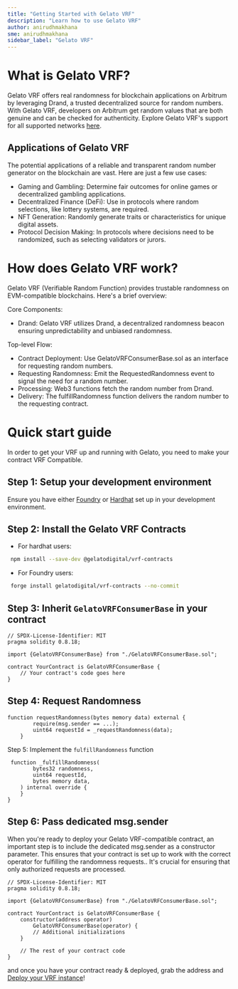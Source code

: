 ```yaml
---
title: "Getting Started with Gelato VRF"
description: "Learn how to use Gelato VRF"
author: anirudhmakhana
sme: anirudhmakhana
sidebar_label: "Gelato VRF"
---
```


# What is Gelato VRF?

Gelato VRF offers real randomness for blockchain applications on Arbitrum by leveraging Drand, a trusted decentralized source for random numbers. With Gelato VRF, developers on Arbitrum get random values that are both genuine and can be checked for authenticity. Explore Gelato VRF's support for all supported networks [here](https://docs.gelato.network/web3-services/vrf/supported-networks).

## Applications of Gelato VRF

The potential applications of a reliable and transparent random number generator on the blockchain are vast. Here are just a few use cases:

- Gaming and Gambling: Determine fair outcomes for online games or decentralized gambling applications.
- Decentralized Finance (DeFi): Use in protocols where random selections, like lottery systems, are required.
- NFT Generation: Randomly generate traits or characteristics for unique digital assets.
- Protocol Decision Making: In protocols where decisions need to be randomized, such as selecting validators or jurors.

# How does Gelato VRF work?

Gelato VRF (Verifiable Random Function) provides trustable randomness on EVM-compatible blockchains. Here's a brief overview:

Core Components:

- Drand: Gelato VRF utilizes Drand, a decentralized randomness beacon ensuring unpredictability and unbiased randomness.

Top-level Flow:

- Contract Deployment: Use GelatoVRFConsumerBase.sol as an interface for requesting random numbers.
- Requesting Randomness: Emit the RequestedRandomness event to signal the need for a random number.
- Processing: Web3 functions fetch the random number from Drand.
- Delivery: The fulfillRandomness function delivers the random number to the requesting contract.

# Quick start guide

In order to get your VRF up and running with Gelato, you need to make your contract VRF Compatible.

## Step 1: Setup your development environment

Ensure you have either [Foundry](https://book.getfoundry.sh/getting-started/installation) or [Hardhat](https://hardhat.org/) set up in your development environment.

## Step 2: Install the Gelato VRF Contracts

- For hardhat users:

```bash
 npm install --save-dev @gelatodigital/vrf-contracts
```

- For Foundry users:

```bash
 forge install gelatodigital/vrf-contracts --no-commit
```

## Step 3: Inherit `GelatoVRFConsumerBase` in your contract

```solidity
// SPDX-License-Identifier: MIT
pragma solidity 0.8.18;

import {GelatoVRFConsumerBase} from "./GelatoVRFConsumerBase.sol";

contract YourContract is GelatoVRFConsumerBase {
    // Your contract's code goes here
}
```

## Step 4: Request Randomness

```solidity
function requestRandomness(bytes memory data) external {
        require(msg.sender == ...);
        uint64 requestId = _requestRandomness(data);
    }
```

Step 5: Implement the `fulfillRandomness` function

```solidity
 function _fulfillRandomness(
        bytes32 randomness,
        uint64 requestId,
        bytes memory data,
    ) internal override {
    }
}
```

## Step 6: Pass dedicated msg.sender

When you're ready to deploy your Gelato VRF-compatible contract, an important step is to include the dedicated msg.sender as a constructor parameter. This ensures that your contract is set up to work with the correct operator for fulfilling the randomness requests.. It's crucial for ensuring that only authorized requests are processed.

```solidity
// SPDX-License-Identifier: MIT
pragma solidity 0.8.18;

import {GelatoVRFConsumerBase} from "./GelatoVRFConsumerBase.sol";

contract YourContract is GelatoVRFConsumerBase {
    constructor(address operator)
        GelatoVRFConsumerBase(operator) {
        // Additional initializations
    }

    // The rest of your contract code
}
```

and once you have your contract ready & deployed, grab the address and [Deploy your VRF instance](https://docs.gelato.network/web3-services/vrf/quick-start/deploying-your-vrf-instance)!
